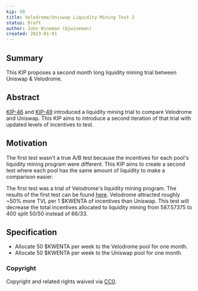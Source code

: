 ```yaml
---
kip: 50
title: Velodrome/Uniswap Liquidity Mining Test 2
status: Draft
author: John Wineman (@jwineman)
created: 2023-01-01
---
```


## Summary

This KIP proposes a second month long liquidity mining trial between Uniswap & Velodrome.

## Abstract

[KIP-46](https://kips.kwenta.io/kips/kip-46/) and [KIP-49](https://kips.kwenta.io/kips/kip-49/) introduced a liquidity mining trial to compare Velodrome and Uniswap. This KIP aims to introduce a second iteration of that trial with updated levels of incentives to test.

## Motivation

The first test wasn't a true A/B test because the incentives for each pool's liquidity mining program were different. This KIP aims to create a second test where each pool has the same amount of liquidity to make a comparison easier.

The first test was a trial of Velodrome's liquidity mining program.  The results of the first test can be found [here](assets/KIP50VeloUniComparison.pdf). Velodrome attracted roughly ~50% more TVL per 1 $KWENTA of incentives than Uniswap.  This test will decrease the total incentives allocated to liquidity mining from 587.57375 to 400 split 50/50 instead of 66/33. 

## Specification

 - Allocate 50 $KWENTA per week to the Velodrome pool for one month.
 - Allocate 50 $KWENTA per week to the Uniswap pool for one month.

### Copyright

Copyright and related rights waived via [CC0](https://creativecommons.org/publicdomain/zero/1.0/).
